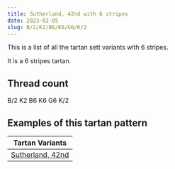 ```yaml
---
title: Sutherland, 42nd with 6 stripes
date: 2023-02-05
slug: B/2/K2/B6/K6/G6/K/2
---
```

This is a list of all the tartan sett variants with 6 stripes.

It is a 6 stripes tartan.


## Thread count
B/2 K2 B6 K6 G6 K/2

## Examples of this tartan pattern

| Tartan Variants |
|---------------|
| [Sutherland, 42nd](/variants/b/2/k2/b6/k6/g6/k/2-b304080-g008000-k000000)||
